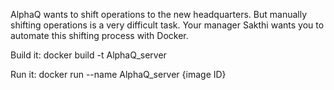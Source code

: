 AlphaQ wants to shift operations to the new headquarters. But manually shifting operations is a very difficult task. Your manager Sakthi wants you to automate this shifting process with Docker.

Build it: docker build -t AlphaQ_server

Run it:   docker run --name AlphaQ_server {image ID}

